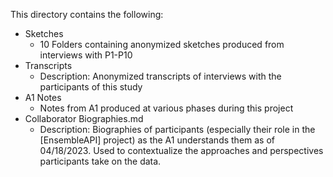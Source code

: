 This directory contains the following:
- Sketches
	- 10 Folders containing anonymized sketches produced from interviews with P1-P10
- Transcripts
	- Description: Anonymized transcripts of interviews with the participants of this study
- A1 Notes
	- Notes from A1 produced at various phases during this project
- Collaborator Biographies.md
	- Description: Biographies of participants (especially their role in the [EnsembleAPI] project) as the A1 understands them as of 04/18/2023. Used to contextualize the approaches and perspectives participants take on the data.